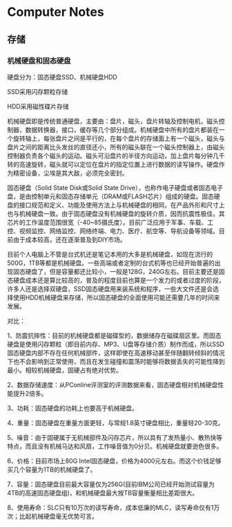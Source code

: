 # Computer Notes



## 存储

### 机械硬盘和固态硬盘

硬盘分为：固态硬盘SSD、机械硬盘HDD

SSD采用闪存颗粒存储

HDD采用磁性碟片存储



机械硬盘即是传统普通硬盘，主要由：盘片，磁头，盘片转轴及控制电机，磁头控制器，数据转换器，接口，缓存等几个部分组成。机械硬盘中所有的盘片都装在一个旋转轴上，每张盘片之间是平行的，在每个盘片的存储面上有一个磁头，磁头与盘片之间的距离比头发丝的直径还小，所有的磁头联在一个磁头控制器上，由磁头控制器负责各个磁头的运动。磁头可沿盘片的半径方向运动，加上盘片每分钟几千转的高速旋转，磁头就可以定位在盘片的指定位置上进行数据的读写操作。硬盘作为精密设备，尘埃是其大敌，必须完全密封。

固态硬盘（Solid State Disk或Solid State Drive），也称作电子硬盘或者固态电子盘，是由控制单元和固态存储单元（DRAM或FLASH芯片）组成的硬盘。固态硬盘的接口规范和定义、功能及使用方法上与机械硬盘的相同，在产品外形和尺寸上也与机械硬盘一致。由于固态硬盘没有机械硬盘的旋转介质，因而抗震性极佳。其芯片的工作温度范围很宽（-40~85摄氏度）。目前广泛应用于军事、车载、工控、视频监控、网络监控、网络终端、电力、医疗、航空等、导航设备等领域。目前由于成本较高，还在逐渐普及到DIY市场。

目前个人电脑上不管是台式机还是笔记本用的大多是机械硬盘，如现在流行的 500G，1TB等都是机械硬盘。一些高端或者定制的台式机等也已经开始普遍的出现固态硬盘了，但是容量都还比较小，一般是128G，240G左右。目前主要还是固态硬盘成本还是算比较高的，普及的程度目前也算是一个发力的或者过度的阶段，许多人还是选择双硬盘，SSD固态硬盘用来装系统和程序，一些大文件还是会选择使用HDD机械硬盘来存储，所以固态硬盘的全面使用可能还需要几年的时间来发展。



对比：

1、防震抗摔性：目前的机械硬盘都是磁碟型的，数据储存在磁碟扇区里。而固态硬盘是使用闪存颗粒（即目前内存、MP3、U盘等存储介质）制作而成，所以SSD固态硬盘内部不存在任何机械部件，这样即使在高速移动甚至伴随翻转倾斜的情况下也不会影响到正常使用，而且在发生碰撞和震荡时能够将数据丢失的可能性降到最小。相较机械硬盘，固硬占有绝对优势。

2、数据存储速度：从PConline评测室的评测数据来看，固态硬盘相对机械硬盘性能提升2倍多。

3、功耗：固态硬盘的功耗上也要高于机械硬盘。

4、重量：固态硬盘在重量方面更轻，与常规1.8英寸硬盘相比，重量轻20-30克。

5、噪音：由于固硬属于无机械部件及闪存芯片，所以具有了发热量小、散热快等特点，而且没有机械马达和风扇，工作噪音值为0分贝。机械硬盘就要逊色很多。

6、价格：目前市场上80G Intel固态硬盘，价格为4000元左右。而这个价钱足够买几个容量为1TB的机械硬盘了。

7、容量：固态硬盘目前最大容量仅为256G(目前IBM公司已经开始测试容量为4TB的高速固态硬盘组)，和机械硬盘最大按TB容量衡量相比差距很大。

8、使用寿命：SLC只有10万次的读写寿命，成本低廉的MLC，读写寿命仅有1万次；比起机械硬盘毫无优势可言。



















